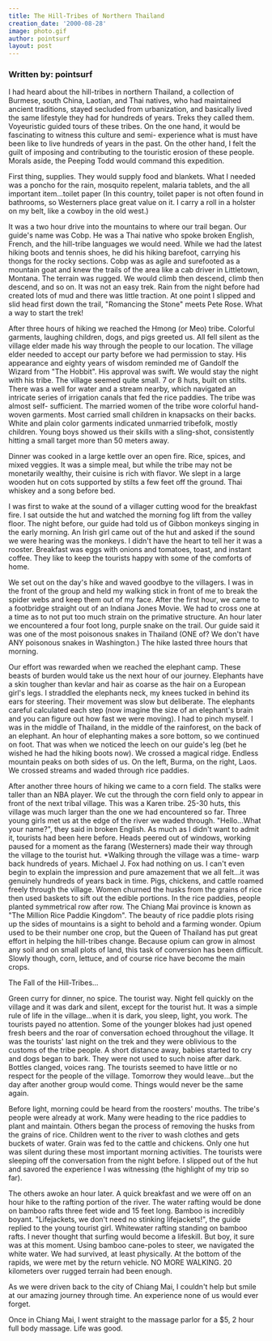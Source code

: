```yaml
---
title: The Hill-Tribes of Northern Thailand
creation_date: '2000-08-28'
image: photo.gif
author: pointsurf
layout: post
---
```


### Written by: pointsurf

I had heard about the hill-tribes in 
northern Thailand, a collection of 
Burmese, south China, Laotian, and Thai 
natives, who had maintained ancient 
traditions, stayed secluded from 
urbanization, and basically lived the 
same lifestyle they had for hundreds of 
years. 
Treks they called them. Voyeuristic 
guided tours of these tribes. On the 
one hand, it would be fascinating to 
witness this culture and semi- 
experience what is must have been like 
to live hundreds of years in the past. 
On the other hand, I felt the guilt of 
imposing and contributing to the 
touristic erosion of these people. 
Morals aside, the Peeping Todd would 
command this expedition.

First thing, supplies. They would 
supply food and blankets. What I needed 
was a poncho for the rain, mosquito 
repelent, malaria tablets, and the all 
important item...toilet paper (In this 
country, toilet paper is not often 
found in bathrooms, so Westerners place 
great value on it. I carry a roll in a 
holster on my belt, like a cowboy in 
the old west.)

It was a two hour drive into the 
mountains to where our trail began. Our 
guide's name was Cobp. He was a Thai 
native who spoke broken English, 
French, and the hill-tribe languages we 
would need. While we had the latest 
hiking boots and tennis shoes, he did 
his hiking barefoot, carrying his 
thongs for the rocky sections. Cobp was 
as agile and surefooted as a mountain 
goat and knew the trails of the area 
like a cab driver in Littletown, 
Montana. The terrain was rugged. We 
would climb then descend, climb then 
descend, and so on. It was not an easy 
trek. Rain from the night before had 
created lots of mud and there was 
little traction. At one point I slipped 
and slid head first down the 
trail, "Romancing the Stone" meets Pete 
Rose. What a way to start the trek!

After three hours of hiking we reached 
the Hmong (or Meo) tribe. Colorful 
garments, laughing children, dogs, and 
pigs greeted us. All fell silent as the 
village elder made his way through the 
people to our location. The village 
elder needed to accept our party before 
we had permission to stay. His 
appearance and eighty years of wisdom 
reminded me of Gandolf the Wizard 
from "The Hobbit". His approval was 
swift. We would stay the night with his 
tribe. The village seemed quite small. 
7 or 8 huts, built on stilts. There was 
a well for water and a stream nearby, 
which navigated an intricate series of 
irrigation canals that fed the rice 
paddies. The tribe was almost self-
sufficient. The married women of the 
tribe wore colorful hand-woven 
garments. Most carried small children 
in knapsacks on their backs. White and 
plain color garments indicated 
unmarried tribefolk, mostly children. 
Young boys showed us their skills with 
a sling-shot, consistently hitting a 
small target more than 50 meters away.

Dinner was cooked in a large kettle 
over an open fire. Rice, spices, and 
mixed veggies. It was a simple meal, 
but while the tribe may not be 
monetarily wealthy, their cuisine is 
rich with flavor. We slept in a large 
wooden hut on cots supported by stilts 
a few feet off the ground. Thai whiskey 
and a song before bed.

I was first to wake at the sound of a 
villager cutting wood for the breakfast 
fire. I sat outside the hut and watched 
the morning fog lift from the valley 
floor. The night before, our guide had 
told us of Gibbon monkeys singing in 
the early morning. An Irish girl came 
out of the hut and asked if the sound 
we were hearing was the monkeys. I 
didn't have the heart to tell her it 
was a rooster. Breakfast was eggs with 
onions and tomatoes, toast, and instant 
coffee. They like to keep the tourists 
happy with some of the comforts of 
home.

We set out on the day's hike and waved 
goodbye to the villagers. I was in the 
front of the group and held my walking 
stick in front of me to break the 
spider webs and keep them out of my 
face. After the first hour, we came to 
a footbridge straight out of an Indiana 
Jones Movie. We had to cross one at a 
time as to not put too much strain on 
the primative structure. An hour later 
we encountered a four foot long, purple 
snake on the trail. Our guide said it 
was one of the most poisonous snakes in 
Thailand (ONE of? We don't have ANY 
poisonous snakes in Washington.) The 
hike lasted three hours that morning.

Our effort was rewarded when we reached 
the elephant camp. These beasts of 
burden would take us the next hour of 
our journey. Elephants have a skin 
tougher than kevlar and hair as coarse 
as the hair on a European girl's legs. 
I straddled the elephants neck, my 
knees tucked in behind its ears for 
steering. Their movement was slow but 
deliberate. The elephants careful 
calculated each step (now imagine the 
size of an elephant's brain and you can 
figure out how fast we were moving). I 
had to pinch myself. I was in the 
middle of Thailand, in the middle of 
the rainforest, on the back of an 
elephant. An hour of elephanting makes 
a sore bottom, so we continued on foot. 
That was when we noticed the leech on 
our guide's leg (bet he wished he had 
the hiking boots now). We crossed a 
magical ridge. Endless mountain peaks 
on both sides of us. On the left, 
Burma, on the right, Laos. We crossed 
streams and waded through rice paddies.

After another three hours of hiking we 
came to a corn field. The stalks were 
taller than an NBA player. We cut the 
through the corn field only to appear 
in front of the next tribal village. 
This was a Karen tribe. 25-30 huts, 
this village was much larger than the 
one we had encountered so far. Three 
young girls met us at the edge of the 
river we waded through. "Hello...What 
your name?", they said in broken 
English. As much as I didn't want to 
admit it, tourists had been here 
before. Heads peered out of windows, 
working paused for a moment as the 
farang (Westerners) made their way 
through the village to the tourist hut. 
*Walking through the village was a time-
warp back hundreds of years. Michael J. 
Fox had nothing on us. I can't even 
begin to explain the impression and 
pure amazement that we all felt...it 
was genuinely hundreds of years back in 
time. Pigs, chickens, and cattle roamed 
freely through the village. Women 
churned the husks from the grains of 
rice then used baskets to sift out the 
edible portions. In the rice paddies, 
people planted symmetrical row after 
row. The Chiang Mai province is known 
as "The Million Rice Paddie Kingdom". 
The beauty of rice paddie plots rising 
up the sides of mountains is a sight to 
behold and a farming wonder. Opium used 
to be their number one crop, but the 
Queen of Thailand has put great effort 
in helping the hill-tribes change. 
Because opium can grow in almost any 
soil and on small plots of land, this 
task of conversion has been difficult. 
Slowly though, corn, lettuce, and of 
course rice have become the main crops.

The Fall of the Hill-Tribes...

Green curry for dinner, no spice. The 
tourist way. Night fell quickly on the 
village and it was dark and silent, 
except for the tourist hut. It was a 
simple rule of life in the 
village...when it is dark, you sleep, 
light, you work. The tourists payed no 
attention. Some of the younger blokes 
had just opened fresh beers and the 
roar of conversation echoed throughout 
the village. It was the tourists' last 
night on the trek and they were 
oblivious to the customs of the tribe 
people. A short distance away, babies 
started to cry and dogs began to bark. 
They were not used to such noise after 
dark. Bottles clanged, voices rang. The 
tourists seemed to have little or no 
respect for the people of the village. 
Tomorrow they would leave...but the day 
after another group would come. Things 
would never be the same again.

Before light, morning could be heard 
from the roosters' mouths. The tribe's 
people were already at work. Many were 
heading to the rice paddies to plant 
and maintain. Others began the process 
of removing the husks from the grains 
of rice. Children went to the river to 
wash clothes and gets buckets of water. 
Grain was fed to the cattle and 
chickens. Only one hut was silent 
during these most important morning 
activities. The tourists were sleeping 
off the conversation from the night 
before. I slipped out of the hut and 
savored the experience I was witnessing 
(the highlight of my trip so far).

The others awoke an hour later. A quick 
breakfast and we were off on an hour 
hike to the rafting portion of the 
river. The water rafting would be done 
on bamboo rafts three feet wide and 15 
feet long. Bamboo is incredibly 
boyant. "Lifejackets, we don't need no 
stinking lifejackets!", the guide 
replied to the young tourist girl. 
Whitewater rafting standing on bamboo 
rafts. I never thought that surfing 
would become a lifeskill. But boy, it 
sure was at this moment. Using bamboo 
cane-poles to steer, we navigated the 
white water. We had survived, at least 
physically. At the bottom of the 
rapids, we were met by the return 
vehicle. NO MORE WALKING. 20 kilometers 
over rugged terrain had been enough.

As we were driven back to the city of 
Chiang Mai, I couldn't help but smile 
at our amazing journey through time. An 
experience none of us would ever 
forget.

Once in Chiang Mai, I went straight to 
the massage parlor for a $5, 2 hour 
full body massage. Life was good.



